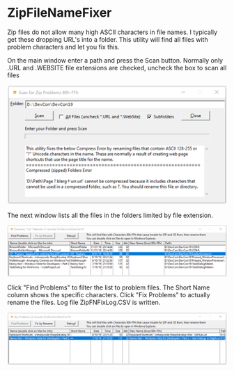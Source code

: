 # ZipFileNameFixer

Zip files do not allow many high ASCII characters in file names.
 I typically get these dropping URL's into a folder. 
 This utility will find all files with problem characters and let you fix  this. 
 
On the main window enter a path and press the Scan button.
 Normally only .URL and .WEBSITE file extensions are checked, uncheck the box to scan all files

![main window](images/readme1.png)

The next window lists all the files in the folders limited by file extension.

![problem window](images/readme2.png)

Click "Find Problems" to filter the list to problem files.
 The Short Name column shows the specific characters.
 Click "Fix Problems" to actually rename the files.
 Log file ZipFNFixLog.CSV is written.
 
![problem window](images/readme3.png)
